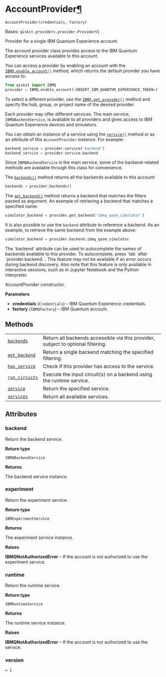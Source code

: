 # AccountProvider[¶](#accountprovider "Permalink to this headline")

<span id="undefined" />

`AccountProvider(credentials, factory)`

Bases: `qiskit.providers.provider.ProviderV1`

Provider for a single IBM Quantum Experience account.

The account provider class provides access to the IBM Quantum Experience services available to this account.

You can access a provider by enabling an account with the [`IBMQ.enable_account()`](qiskit.providers.ibmq.IBMQFactory.enable_account#qiskit.providers.ibmq.IBMQFactory.enable_account "qiskit.providers.ibmq.IBMQFactory.enable_account") method, which returns the default provider you have access to:

```python
from qiskit import IBMQ
provider = IBMQ.enable_account(<INSERT_IBM_QUANTUM_EXPERIENCE_TOKEN>)
```

To select a different provider, use the [`IBMQ.get_provider()`](qiskit.providers.ibmq.IBMQFactory.get_provider#qiskit.providers.ibmq.IBMQFactory.get_provider "qiskit.providers.ibmq.IBMQFactory.get_provider") method and specify the hub, group, or project name of the desired provider.

Each provider may offer different services. The main service, `IBMQBackendService`, is available to all providers and gives access to IBM Quantum Experience devices and simulators.

You can obtain an instance of a service using the [`service()`](qiskit.providers.ibmq.AccountProvider.service#qiskit.providers.ibmq.AccountProvider.service "qiskit.providers.ibmq.AccountProvider.service") method or as an attribute of this `AccountProvider` instance. For example:

```python
backend_service = provider.service('backend')
backend_service = provider.service.backend
```

Since `IBMQBackendService` is the main service, some of the backend-related methods are available through this class for convenience.

The [`backends()`](qiskit.providers.ibmq.AccountProvider.backends#qiskit.providers.ibmq.AccountProvider.backends "qiskit.providers.ibmq.AccountProvider.backends") method returns all the backends available to this account:

```python
backends = provider.backends()
```

The [`get_backend()`](qiskit.providers.ibmq.AccountProvider.get_backend#qiskit.providers.ibmq.AccountProvider.get_backend "qiskit.providers.ibmq.AccountProvider.get_backend") method returns a backend that matches the filters passed as argument. An example of retrieving a backend that matches a specified name:

```python
simulator_backend = provider.get_backend('ibmq_qasm_simulator')
```

It is also possible to use the `backend` attribute to reference a backend. As an example, to retrieve the same backend from the example above:

```python
simulator_backend = provider.backend.ibmq_qasm_simulator
```

<Admonition title="Note" type="note">
  The `backend` attribute can be used to autocomplete the names of backends available to this provider. To autocomplete, press `tab` after `provider.backend.`. This feature may not be available if an error occurs during backend discovery. Also note that this feature is only available in interactive sessions, such as in Jupyter Notebook and the Python interpreter.
</Admonition>

AccountProvider constructor.

**Parameters**

*   **credentials** (`Credentials`) – IBM Quantum Experience credentials.
*   **factory** (`IBMQFactory`) – IBM Quantum account.

## Methods

|                                                                                                                                                                              |                                                                                  |
| ---------------------------------------------------------------------------------------------------------------------------------------------------------------------------- | -------------------------------------------------------------------------------- |
| [`backends`](qiskit.providers.ibmq.AccountProvider.backends#qiskit.providers.ibmq.AccountProvider.backends "qiskit.providers.ibmq.AccountProvider.backends")                 | Return all backends accessible via this provider, subject to optional filtering. |
| [`get_backend`](qiskit.providers.ibmq.AccountProvider.get_backend#qiskit.providers.ibmq.AccountProvider.get_backend "qiskit.providers.ibmq.AccountProvider.get_backend")     | Return a single backend matching the specified filtering.                        |
| [`has_service`](qiskit.providers.ibmq.AccountProvider.has_service#qiskit.providers.ibmq.AccountProvider.has_service "qiskit.providers.ibmq.AccountProvider.has_service")     | Check if this provider has access to the service.                                |
| [`run_circuits`](qiskit.providers.ibmq.AccountProvider.run_circuits#qiskit.providers.ibmq.AccountProvider.run_circuits "qiskit.providers.ibmq.AccountProvider.run_circuits") | Execute the input circuit(s) on a backend using the runtime service.             |
| [`service`](qiskit.providers.ibmq.AccountProvider.service#qiskit.providers.ibmq.AccountProvider.service "qiskit.providers.ibmq.AccountProvider.service")                     | Return the specified service.                                                    |
| [`services`](qiskit.providers.ibmq.AccountProvider.services#qiskit.providers.ibmq.AccountProvider.services "qiskit.providers.ibmq.AccountProvider.services")                 | Return all available services.                                                   |

## Attributes

<span id="undefined" />

### backend

Return the backend service.

**Return type**

`IBMQBackendService`

**Returns**

The backend service instance.

<span id="undefined" />

### experiment

Return the experiment service.

**Return type**

`IBMExperimentService`

**Returns**

The experiment service instance.

**Raises**

**IBMQNotAuthorizedError** – If the account is not authorized to use the experiment service.

<span id="undefined" />

### runtime

Return the runtime service.

**Return type**

`IBMRuntimeService`

**Returns**

The runtime service instance.

**Raises**

**IBMQNotAuthorizedError** – If the account is not authorized to use the service.

<span id="undefined" />

### version

`= 1`
